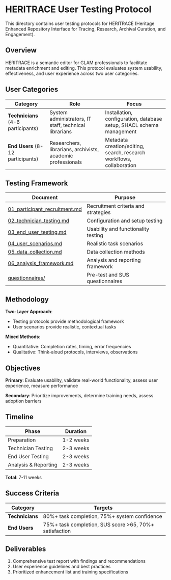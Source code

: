 # HERITRACE User Testing Protocol

This directory contains user testing protocols for HERITRACE (Heritage Enhanced Repository Interface for Tracing, Research, Archival Curation, and Engagement).

## Overview

HERITRACE is a semantic editor for GLAM professionals to facilitate metadata enrichment and editing. This protocol evaluates system usability, effectiveness, and user experience across two user categories.

## User Categories

| Category | Role | Focus |
|----------|------|-------|
| **Technicians** (4-6 participants) | System administrators, IT staff, technical librarians | Installation, configuration, database setup, SHACL schema management |
| **End Users** (8-12 participants) | Researchers, librarians, archivists, academic professionals | Metadata creation/editing, search, research workflows, collaboration |

## Testing Framework

| Document | Purpose |
|----------|---------|
| [01_participant_recruitment.md](01_participant_recruitment.md) | Recruitment criteria and strategies |
| [02_technician_testing.md](02_technician_testing.md) | Configuration and setup testing |
| [03_end_user_testing.md](03_end_user_testing.md) | Usability and functionality testing |
| [04_user_scenarios.md](04_user_scenarios.md) | Realistic task scenarios |
| [05_data_collection.md](05_data_collection.md) | Data collection methods |
| [06_analysis_framework.md](06_analysis_framework.md) | Analysis and reporting framework |
| [questionnaires/](questionnaires/) | Pre-test and SUS questionnaires |

## Methodology

**Two-Layer Approach**:
- Testing protocols provide methodological framework
- User scenarios provide realistic, contextual tasks

**Mixed Methods**:
- Quantitative: Completion rates, timing, error frequencies
- Qualitative: Think-aloud protocols, interviews, observations

## Objectives

**Primary**: Evaluate usability, validate real-world functionality, assess user experience, measure performance

**Secondary**: Prioritize improvements, determine training needs, assess adoption barriers

## Timeline

| Phase | Duration |
|-------|----------|
| Preparation | 1-2 weeks |
| Technician Testing | 2-3 weeks |
| End User Testing | 2-3 weeks |
| Analysis & Reporting | 2-3 weeks |

**Total**: 7-11 weeks

## Success Criteria

| Category | Targets |
|----------|---------|
| **Technicians** | 80%+ task completion, 75%+ system confidence |
| **End Users** | 75%+ task completion, SUS score >65, 70%+ satisfaction |

## Deliverables

1. Comprehensive test report with findings and recommendations
2. User experience guidelines and best practices
3. Prioritized enhancement list and training specifications
